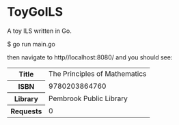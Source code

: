 # ToyGoILS
A toy ILS written in Go.

$ go run main.go

then navigate to http//localhost:8080/ and you should see:


<table>
<tr>
 <th scope="row">Title</th>
 <td>The Principles of Mathematics</td>
</tr>
<tr>
 <th scope="row">ISBN</th>
 <td>9780203864760</td>
</tr>
<tr>
 <th scope="row">Library</th>
 <td>Pembrook Public Library</td>
</tr>
<tr>
 <th scope="row">Requests</th>
 <td>0</td>
</tr>
</table>
